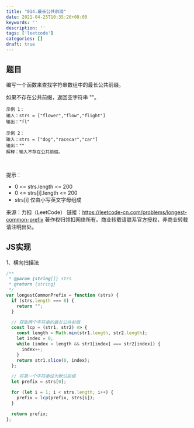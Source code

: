 ```yaml
---
title: "014.最长公共前缀"
date: 2021-04-25T10:35:26+08:00
keywords: ''
description: ''
tags: ['leetcode']
categories: []
draft: true
---
```


## 题目

编写一个函数来查找字符串数组中的最长公共前缀。

如果不存在公共前缀，返回空字符串 ""。

```
示例 1：
输入：strs = ["flower","flow","flight"]
输出："fl"

示例 2：
输入：strs = ["dog","racecar","car"]
输出：""
解释：输入不存在公共前缀。
```
 

提示：

- 0 <= strs.length <= 200
- 0 <= strs[i].length <= 200
- strs[i] 仅由小写英文字母组成

来源：力扣（LeetCode）
链接：https://leetcode-cn.com/problems/longest-common-prefix
著作权归领扣网络所有。商业转载请联系官方授权，非商业转载请注明出处。

## JS实现

1、横向扫描法

```javascript
/**
 * @param {string[]} strs
 * @return {string}
 */
var longestCommonPrefix = function (strs) {
  if (strs.length === 0) {
    return "";
  }

  // 获取两个字符串的最长公共前缀
  const lcp = (str1, str2) => {
    const length = Math.min(str1.length, str2.length);
    let index = 0;
    while (index < length && str1[index] === str2[index]) {
      index++;
    }
    return str1.slice(0, index);
  };

  // 将第一个字符串设为默认前缀
  let prefix = strs[0];

  for (let i = 1; i < strs.length; i++) {
    prefix = lcp(prefix, strs[i]);
  }

  return prefix;
};
```

